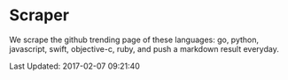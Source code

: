 # Scraper

We scrape the github trending page of these languages: go, python, javascript, swift, objective-c, ruby, and push a markdown result everyday.

Last Updated: 2017-02-07 09:21:40